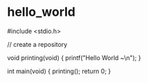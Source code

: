 # hello_world
#include <stdio.h>

// create a repository

void printing(void) {
  printf("Hello World ~\n");
}

int main(void) {
  printing();
  return 0;
}
